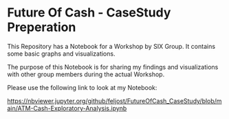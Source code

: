 # Future Of Cash - CaseStudy Preperation

This Repository has a Notebook for a Workshop by SIX Group. It contains some basic graphs and visualizations.

The purpose of this Notebook is for sharing my findings and visualizations with other group members during the actual Workshop.

Please use the following link to look at my Notebook:

https://nbviewer.jupyter.org/github/feljost/FutureOfCash_CaseStudy/blob/main/ATM-Cash-Exploratory-Analysis.ipynb
